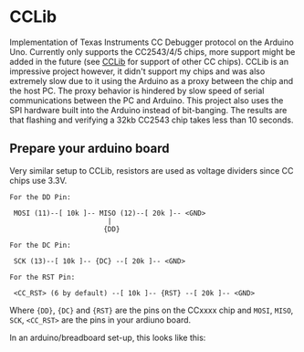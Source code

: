 
# CCLib


Implementation of Texas Instruments CC Debugger protocol on the Arduino Uno. Currently only supports the CC2543/4/5 chips, more support might be added in the future (see [CCLib](https://github.com/wavesoft/CCLib) for support of other CC chips). CCLib is an impressive project however, it didn't support my chips and was also extremely slow due to it using the Arduino as a proxy between the chip and the host PC. The proxy behavior is hindered by slow speed of serial communications between the PC and Arduino. This project also uses the SPI hardware built into the Arduino instead of bit-banging. The results are that flashing and verifying a 32kb CC2543 chip takes less than 10 seconds.

## Prepare your arduino board
Very similar setup to CCLib, resistors are used as voltage dividers since CC chips use 3.3V.


```
For the DD Pin:

 MOSI (11)--[ 10k ]-- MISO (12)--[ 20k ]-- <GND>
                        |   
                       {DD}

For the DC Pin:

 SCK (13)--[ 10k ]-- {DC} --[ 20k ]-- <GND>

For the RST Pin:

 <CC_RST> (6 by default) --[ 10k ]-- {RST} --[ 20k ]-- <GND>
```

Where `{DD}`, `{DC}` and `{RST}` are the pins on the CCxxxx chip and `MOSI`, `MISO`, `SCK`, `<CC_RST>` are the pins in your ardiuno board.

In an arduino/breadboard set-up, this looks like this:

